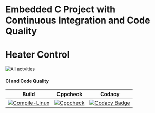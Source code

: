 # Embedded C Project with Continuous Integration and Code Quality

# Heater Control

![All actvities](https://user-images.githubusercontent.com/80352730/116659904-e74ebc80-a9af-11eb-8b8f-e074535144bc.JPG)

#### CI and Code Quality

|Build|Cppcheck|Codacy|
|:--:|:--:|:--:|
|[![Compile-Linux](https://github.com/kamarthivignesh000/Embedded_Project/actions/workflows/compile.yml/badge.svg)](https://github.com/kamarthivignesh000/Embedded_Project/actions/workflows/compile.yml)|[![Cppcheck](https://github.com/kamarthivignesh000/Embedded_Project/actions/workflows/CodeQuality.yml/badge.svg)](https://github.com/kamarthivignesh000/Embedded_Project/actions/workflows/CodeQuality.yml)|[![Codacy Badge](https://app.codacy.com/project/badge/Grade/c55076b9312a47b199c7d3670fa958d1)](https://www.codacy.com/gh/kamarthivignesh000/Embedded_Project/dashboard?utm_source=github.com&amp;utm_medium=referral&amp;utm_content=kamarthivignesh000/Embedded_Project&amp;utm_campaign=Badge_Grade)|
